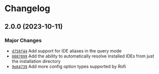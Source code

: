 # Changelog

## 2.0.0 (2023-10-11)

### Major Changes

- [`d758f44`](https://github.com/zakuciael/rofi-jetbrains/commit/d758f44a167a4345ac03d1cdcd62601f865bcd69) Add support for IDE aliases in the query mode
- [`0887099`](https://github.com/zakuciael/rofi-jetbrains/commit/08870990e0b309b84d64814cd365842fcc516e13) Add the ability to automatically resolve installed IDEs from just the installation directory
- [`9e64739`](https://github.com/zakuciael/rofi-jetbrains/commit/9e6473933e7e771582ad70eff866d6705c6f012d) Add more config option types supported by Rofi
